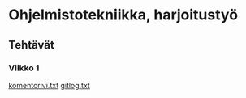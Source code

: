 # Ohjelmistotekniikka, harjoitustyö
## Tehtävät

### Viikko 1
[komentorivi.txt](https://github.com/hanrastic/ot-harjoitustyo/blob/main/laskarit/viikko1/komentorivi.txt)
[gitlog.txt](https://github.com/hanrastic/ot-harjoitustyo/blob/main/laskarit/viikko1/gitlog.txt)






